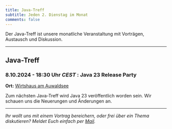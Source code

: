 ```yaml
---
title: Java-Treff
subtitle: Jeden 2. Dienstag im Monat
comments: false
---
```


Der Java-Treff ist unsere monatliche Veranstaltung mit Vorträgen, Austausch und Diskussion.

---

## Java-Treff
### 8.10.2024 - 18:30 Uhr *CEST* : Java 23 Release Party

**Ort:** [Wirtshaus am Auwaldsee](https://www.auwaldsee.restaurant/)

Zum nächsten Java-Treff wird Java 23 veröffentlich worden sein.
Wir schauen uns die Neuerungen und Änderungen an.

---

*Ihr wollt uns mit einem Vortrag bereichern, oder frei über ein Thema diskutieren?
Meldet Euch einfach per [Mail](mailto:info@jug-in.bayern).*
